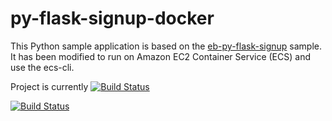 
# py-flask-signup-docker
This Python sample application is based on the [eb-py-flask-signup](https://github.com/awslabs/eb-py-flask-signup) sample. It has been modified to run on Amazon EC2 Container Service (ECS) and use the ecs-cli.

Project is currently [![Build Status](http://jenkins.kapua.org/job/ecs-demo/badge/icon)](http://jenkins.kapua.org/job/ecs-demo/)

[![Build Status](http://jenkins.kapua.org/buildStatus/icon?job=ecs-demo)](http://jenkins.kapua.org/job/ecs-demo/)
